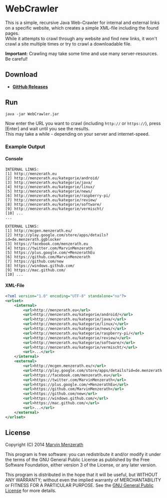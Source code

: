 # WebCrawler
This is a simple, recursive Java Web-Crawler for internal and external links on a specific website, which creates a simple XML-file including the found pages.  
While it attempts to crawl through any website and find new links, it won't crawl a site multiple times or try to crawl a downloadable file.

**Important:** Crawling may take some time and use many server-resources. Be careful!

## Download
* [**GitHub Releases**](https://github.com/MarvinMenzerath/WebCrawler/releases)

## Run
```
java -jar WebCrawler.jar
```

Now enter the URL you want to crawl (including `http://` or `https://`), press [Enter] and wait until you see the results.  
This may take a while - depending on your server and internet-speed.

### Example Output

#### Console
```
INTERNAL LINKS:
[1] http://menzerath.eu
[2] http://menzerath.eu/kategorie/android/
[3] http://menzerath.eu/kategorie/java/
[4] http://menzerath.eu/kategorie/linux/
[5] http://menzerath.eu/kategorie/news/
[6] http://menzerath.eu/kategorie/raspberry-pi/
[7] http://menzerath.eu/kategorie/review/
[8] http://menzerath.eu/kategorie/software/
[9] http://menzerath.eu/kategorie/vermischt/
[10] ...
...

EXTERNAL LINKS:
[1] http://mcgen.menzerath.eu/
[2] http://play.google.com/store/apps/details?id=de.menzerath.ggblocker
[3] https://facebook.com/menzerath.eu
[4] https://twitter.com/MarvinMenzerath
[5] https://plus.google.com/+MenzerathEu
[6] https://github.com/MarvinMenzerath
[7] https://github.com/new
[8] https://windows.github.com/
[9] https://mac.github.com/
[10] ...
```

#### XML-File
```xml
<?xml version="1.0" encoding="UTF-8" standalone="no"?>
<urlset>
    <internal>
        <url>http://menzerath.eu</url>
        <url>http://menzerath.eu/kategorie/android/</url>
        <url>http://menzerath.eu/kategorie/java/</url>
        <url>http://menzerath.eu/kategorie/linux/</url>
        <url>http://menzerath.eu/kategorie/news/</url>
        <url>http://menzerath.eu/kategorie/raspberry-pi/</url>
        <url>http://menzerath.eu/kategorie/review/</url>
        <url>http://menzerath.eu/kategorie/software/</url>
        <url>http://menzerath.eu/kategorie/vermischt/</url>
        <url>...</url>
    </internal>
    <external>
        <url>http://mcgen.menzerath.eu/</url>
        <url>http://play.google.com/store/apps/details?id=de.menzerath.ggblocker</url>
        <url>https://facebook.com/menzerath.eu</url>
        <url>https://twitter.com/MarvinMenzerath</url>
        <url>https://plus.google.com/+MenzerathEu</url>
        <url>https://github.com/MarvinMenzerath</url>
        <url>https://github.com/new</url>
        <url>https://windows.github.com/</url>
        <url>https://mac.github.com/</url>
        <url>...</url>
    </external>
</urlset>
```

## License
Copyright (C) 2014 [Marvin Menzerath](http://menzerath.eu)

This program is free software: you can redistribute it and/or modify it under the terms of the GNU General Public License as published by the Free Software Foundation, either version 3 of the License, or any later version.

This program is distributed in the hope that it will be useful, but WITHOUT ANY WARRANTY; without even the implied warranty of MERCHANTABILITY or FITNESS FOR A PARTICULAR PURPOSE. See the [GNU General Public License](https://github.com/MarvinMenzerath/WebCrawler/blob/master/LICENSE) for more details.
